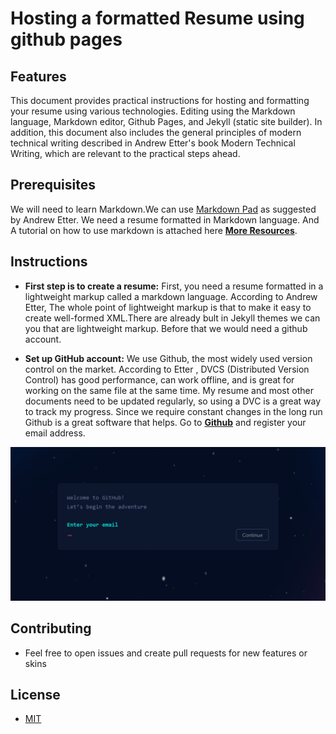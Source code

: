 # Hosting a formatted Resume using github pages


## Features
This document provides practical instructions for hosting and formatting your resume using various technologies. Editing using the Markdown language, Markdown editor, Github Pages, and Jekyll (static site builder). In addition, this document also includes the general principles of modern technical writing described in Andrew Etter's book Modern Technical Writing, which are relevant to the practical steps ahead.


## Prerequisites
We will need to learn Markdown.We can use [Markdown Pad](http://www.markdownpad.com/) as suggested by Andrew Etter. We need a resume formatted in Markdown language. And A tutorial on how to use markdown is attached here [**More Resources**](https://github.com/RayanImran/rayanimran99.github.io/edit/main/README.md).


## Instructions
* **First step is to create a resume:**
First, you need a resume formatted in a lightweight markup called a markdown language. According to Andrew Etter, The whole point of lightweight markup is that to make it easy to create well-formed XML.There are already bult in Jekyll themes we can you that are lightweight markup. Before that we would need a github account.

* **Set up GitHub account:**
We use Github, the most widely used version control on the market. According to Etter , DVCS (Distributed Version Control) has good performance, can work offline, and is great for working on the same file at the same time. My resume and most other documents need to be updated regularly, so using a DVC is a great way to track my progress. Since we require constant changes in the long run Github is a great software that helps. Go to [**Github**](https://github.com/) and register your email address.

![Preview](./githubimg.png)

## Contributing 
- Feel free to open issues and create pull requests for new features or skins

## License
- [MIT](./LICENSE)
